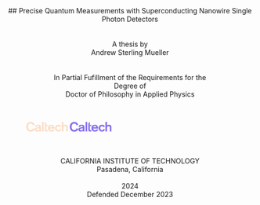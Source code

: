 
<!-- ---
hide:
  - footer
--- -->

<div align="center" markdown>
##  Precise Quantum Measurements with Superconducting Nanowire Single Photon Detectors
</div>

<br>
<br>


<!-- centered div -->
<div align="center">
    A thesis by<br>
    Andrew Sterling Mueller
</div>
<br>
<br>
<div align="center">
    In Partial Fufillment of the Requirements for the<br>
    Degree of<br> 
    Doctor of Philosophy in Applied Physics
</div>

<br>
<br>
<figure>
<img  alt="caltech_logo" src="caltech_light_alpha.svg#only-light" style="margin-left: auto; margin-right: auto; width: 20%; opacity: 0.5"/>
<img  alt="caltech_logo" src="caltech_dark.svg#only-dark" style="margin-left: auto; margin-right: auto; width: 20%"/>
</figure>
<br>
<br>
<div align="center">
CALIFORNIA INSTITUTE OF TECHNOLOGY<br>
Pasadena, California
</div>
<br>
<div align="center">
2024<br>
Defended December 2023
</div>
<br>
<br>
<br>
<br>
<br>


<script>
  // hide the table of contents, but keep the space/padding there
elements = document.querySelectorAll('.md-sidebar__inner');
// console.log(elements);
if (elements.length > 1) {
    let element = elements[1];
    element.style.setProperty('visibility', 'hidden', 'important');
    console.log(element);
} else {
    console.log('Element not found');
}
</script>